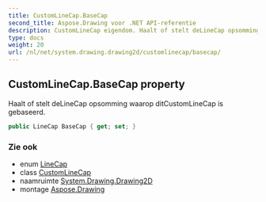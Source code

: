 ```yaml
---
title: CustomLineCap.BaseCap
second_title: Aspose.Drawing voor .NET API-referentie
description: CustomLineCap eigendom. Haalt of stelt deLineCap opsomming waarop ditCustomLineCap is gebaseerd.
type: docs
weight: 20
url: /nl/net/system.drawing.drawing2d/customlinecap/basecap/
---
```

## CustomLineCap.BaseCap property

Haalt of stelt deLineCap opsomming waarop ditCustomLineCap is gebaseerd.

```csharp
public LineCap BaseCap { get; set; }
```

### Zie ook

* enum [LineCap](../../linecap/)
* class [CustomLineCap](../)
* naamruimte [System.Drawing.Drawing2D](../../customlinecap/)
* montage [Aspose.Drawing](../../../)


